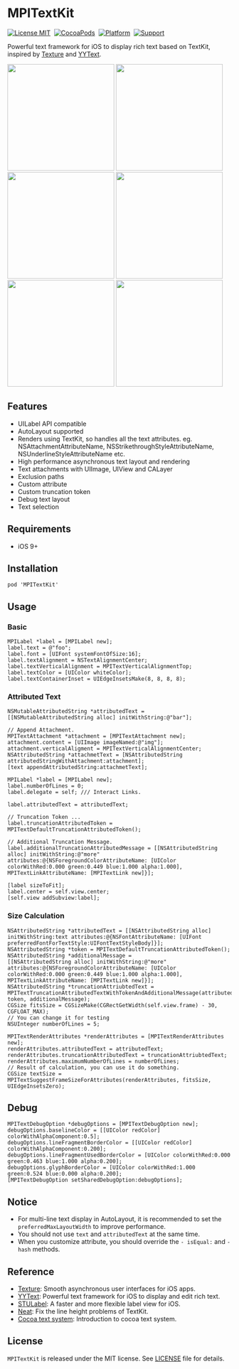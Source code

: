# MPITextKit

[![License MIT](https://img.shields.io/badge/license-MIT-green.svg?style=flat)](https://raw.githubusercontent.com/MPITextKit/master/LICENSE)&nbsp;
[![CocoaPods](https://img.shields.io/cocoapods/v/MPITextKit.svg?style=flat)](http://cocoapods.org/pods/MPITextKit)&nbsp;
[![Platform](https://img.shields.io/cocoapods/p/MPITextKit.svg?style=flat)](http://cocoadocs.org/docsets/MPITextKit)&nbsp;
[![Support](https://img.shields.io/badge/support-iOS%209%2B%20-blue.svg?style=flat)](https://www.apple.com/nl/ios/)&nbsp;

Powerful text framework for iOS to display rich text based on TextKit, inspired by [Texture](https://github.com/texturegroup/texture) and [YYText](https://github.com/ibireme/YYText).

<p align="left">
    <img src="./Example/Screenshots/screenshot_list.png" width="240">
    <img src="./Example/Screenshots/screenshot_text_attributes.png" width="240">
    <img src="./Example/Screenshots/screenshot_text_attachment.png" width="240">
    <img src="./Example/Screenshots/screenshot_text_truncating.png" width="240">
    <img src="./Example/Screenshots/screenshot_exclusion_paths.png" width="240">
    <img src="./Example/Screenshots/screenshot_text_selection.png" width="240">
</p>

## Features

- UILabel API compatible
- AutoLayout supported
- Renders using TextKit, so handles all the text attributes. eg. NSAttachmentAttributeName, NSStrikethroughStyleAttributeName, NSUnderlineStyleAttributeName etc.
- High performance asynchronous text layout and rendering
- Text attachments with UIImage, UIView and CALayer
- Exclusion paths 
- Custom attribute 
- Custom truncation token 
- Debug text layout 
- Text selection 

## Requirements

- iOS 9+

## Installation

```
pod 'MPITextKit'
```

## Usage

### Basic

```objc
MPILabel *label = [MPILabel new];
label.text = @"foo";
label.font = [UIFont systemFontOfSize:16];
label.textAlignment = NSTextAlignmentCenter;
label.textVerticalAlignment = MPITextVerticalAlignmentTop;
label.textColor = [UIColor whiteColor];
label.textContainerInset = UIEdgeInsetsMake(8, 8, 8, 8);
```

### Attributed Text

```objc
NSMutableAttributedString *attributedText = [[NSMutableAttributedString alloc] initWithString:@"bar"];
    
// Append Attachment.
MPITextAttachment *attachment = [MPITextAttachment new];
attachment.content = [UIImage imageNamed:@"img"];
attachment.verticalAligment = MPITextVerticalAlignmentCenter;
NSAttributedString *attachmetText = [NSAttributedString attributedStringWithAttachment:attachment];
[text appendAttributedString:attachmetText];
    
MPILabel *label = [MPILabel new];
label.numberOfLines = 0;
label.delegate = self; /// Interact Links.

label.attributedText = attributedText;

// Truncation Token ...
label.truncationAttributedToken = MPITextDefaultTruncationAttributedToken(); 

// Additional Truncation Message.
label.additionalTruncationAttributedMessage = [[NSAttributedString alloc] initWithString:@"more" attributes:@{NSForegroundColorAttributeName: [UIColor colorWithRed:0.000 green:0.449 blue:1.000 alpha:1.000], MPITextLinkAttributeName: [MPITextLink new]}];

[label sizeToFit];
label.center = self.view.center;
[self.view addSubview:label];
```

### Size Calculation

```objc
NSAttributedString *attributedText = [[NSAttributedString alloc] initWithString:text attributes:@{NSFontAttributeName: [UIFont preferredFontForTextStyle:UIFontTextStyleBody]}];
NSAttributedString *token = MPITextDefaultTruncationAttributedToken();
NSAttributedString *additionalMessage =
[[NSAttributedString alloc] initWithString:@"more" attributes:@{NSForegroundColorAttributeName: [UIColor colorWithRed:0.000 green:0.449 blue:1.000 alpha:1.000], MPITextLinkAttributeName: [MPITextLink new]}];
NSAttributedString *truncationAttriubtedText = MPITextTruncationAttributedTextWithTokenAndAdditionalMessage(attributedText, token, additionalMessage);
CGSize fitsSize = CGSizeMake(CGRectGetWidth(self.view.frame) - 30, CGFLOAT_MAX);
// You can change it for testing
NSUInteger numberOfLines = 5;
    
MPITextRenderAttributes *renderAttributes = [MPITextRenderAttributes new];
renderAttributes.attributedText = attributedText;
renderAttributes.truncationAttributedText = truncationAttriubtedText;
renderAttributes.maximumNumberOfLines = numberOfLines;
// Result of calculation, you can use it do something.
CGSize textSize = MPITextSuggestFrameSizeForAttributes(renderAttributes, fitsSize, UIEdgeInsetsZero);
```

## Debug

```objc
MPITextDebugOption *debugOptions = [MPITextDebugOption new];
debugOptions.baselineColor = [[UIColor redColor] colorWithAlphaComponent:0.5];
debugOptions.lineFragmentBorderColor = [[UIColor redColor] colorWithAlphaComponent:0.200];
debugOptions.lineFragmentUsedBorderColor = [UIColor colorWithRed:0.000 green:0.463 blue:1.000 alpha:0.200];
debugOptions.glyphBorderColor = [UIColor colorWithRed:1.000 green:0.524 blue:0.000 alpha:0.200];
[MPITextDebugOption setSharedDebugOption:debugOptions];
```

## Notice

- For multi-line text display in AutoLayout, it is recommended to set the `preferredMaxLayoutWidth` to improve performance.
- You should not use `text` and `attributedText` at the same time.
- When you customize attribute, you should override the  `- isEqual:` and  `- hash` methods.

## Reference

- [Texture](https://github.com/texturegroup/texture): Smooth asynchronous user interfaces for iOS apps.
- [YYText](https://github.com/ibireme/YYText): Powerful text framework for iOS to display and edit rich text.
- [STULabel](https://github.com/stephan-tolksdorf/STULabel): A faster and more flexible label view for iOS.
- [Neat](https://github.com/leavez/Neat): Fix the line height problems of TextKit.
- [Cocoa text system](https://juejin.im/post/5cceef41e51d4514df42072b): Introduction to cocoa text system.

## License

`MPITextKit` is released under the MIT license. See [LICENSE](./LICENSE) file for details.








